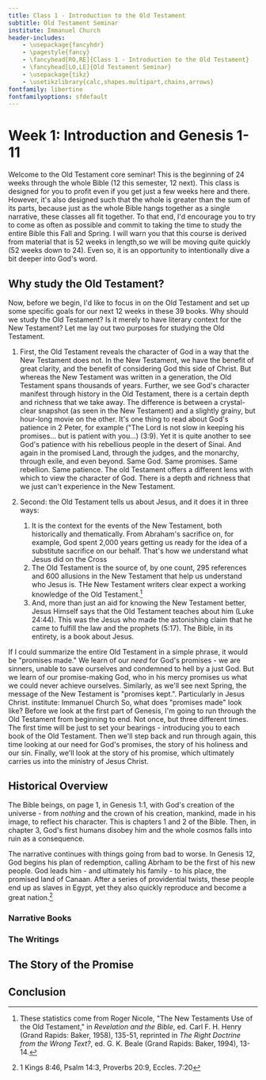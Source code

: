 ```yaml
---
title: Class 1 - Introduction to the Old Testament
subtitle: Old Testament Seminar
institute: Immanuel Church
header-includes:
    - \usepackage{fancyhdr}
    - \pagestyle{fancy}
    - \fancyhead[RO,RE]{Class 1 - Introduction to the Old Testament}
    - \fancyhead[LO,LE]{Old Testament Seminar}
    - \usepackage{tikz}
    - \usetikzlibrary{calc,shapes.multipart,chains,arrows}
fontfamily: libertine
fontfamilyoptions: sfdefault
---
```


# Week 1: Introduction and Genesis 1-11

Welcome to the Old Testament core seminar! This is the beginning of 24 weeks through the whole Bible (12 this semester, 12 next). This class is designed for you to profit even if you get just a few weeks here and there. However, it's also designed such that the whole is greater than the sum of its parts, because just as the whole Bible hangs together as a single narrative, these classes all fit together. To that end, I'd encourage you to try to come as often as possible and commit to taking the time to study the entire Bible this Fall and Spring. I will warn you that this course is derived from material that is 52 weeks in length,so we will be moving quite quickly (52 weeks down to 24). Even so, it is an opportunity to intentionally dive a bit deeper into God's word.

## Why study the Old Testament?

Now, before we begin, I'd like to focus in on the Old Testament and set up some specific goals for our next 12 weeks in these 39 books. Why should we study the Old Testament? Is it merely to have literary context for the New Testament? Let me lay out two purposes for studying the Old Testament.

1. First, the Old Testament reveals the character of God in a way that the New Testament does not. In the New Testament, we have the benefit of great clarity, and the benefit of considering God this side of Christ. But whereas the New Testament was written in a  generation, the Old Testament spans thousands of years. Further, we see God's character manifest through history in the Old Testament, there is a certain depth and richness that we take away. The difference is between a crystal-clear snapshot (as seen in the New Testament) and a slightly grainy, but hour-long movie on the other. It's one thing to read about God's patience in 2 Peter, for example ("The Lord is not slow in keeping his promises... but is patient with you...) (3:9). Yet it is quite another to see God's patience with his rebellious people in the desert of Sinai. And again in the promised Land, through the judges, and the monarchy, through exile, and even beyond. Same God. Same promises. Same rebellion. Same patience. The old Testament offers a different lens with which to view the character of God.  There is a depth and richness that we just can't experience in the New Testament.

1. Second: the Old Testament tells us about Jesus, and it does it in three ways:
   1. It is the context for the events of the New Testament, both historically and thematically. From Abraham's sacrifice on, for example, God spent 2,000 years getting us ready for the idea of a substitute sacrifice on our behalf. That's how we understand what Jesus did on the Cross
   1. The Old Testament is the source of, by one count, 295 references and 600 allusions in the New Testament that help us understand who Jesus is. THe New Testament writers clear expect a working knowledge of the Old Testament.[^1]
   1. And, more than just an aid for knowing the New Testament better, Jesus Himself says that the Old Testament teaches about him (Luke 24:44). This was the Jesus who made the astonishing claim that he came to fulfill the law and the prophets (5:17). The Bible, in its entirety, is a book about Jesus.

If I could summarize the entire Old Testament in a simple phrase, it would be "promises made." We learn of our _need_ for God's promises - we are sinners, unable to save ourselves and condemned to hell by a just God. But we learn of our promise-making God, who in his mercy promises us what we could never achieve ourselves. Similarly, as we'll see next Spring, the message of the New Testament is "promises kept.". Particularly in Jesus Christ.
institute: Immanuel Church
So, what does "promises made" look like? Before we look at the first part of Genesis, I'm going to run through the Old Testament from beginning to end. Not once, but three different times. The first time will be just to set your bearings - introducing you to each book of the Old Testament. Then we'll step back and run through again, this time looking at our need for God's promises, the story of his holiness and our sin. Finally, we'll look at the story of his promise, which ultimately carries us into the ministry of Jesus Christ.

## Historical Overview

The Bible beings, on page 1, in Genesis 1:1, with God's creation of the universe - from _nothing_ and the crown of his creation, mankind, made in his image, to reflect his character. This is chapters 1 and 2 of the Bible. Then, in chapter 3, God's first humans disobey him and the whole cosmos falls into ruin as a consequence.

The narrative continues with things going from bad to worse. In Genesis 12, God begins his plan of redemption, calling Abrham to be the first of his new people. God leads him - and ultimately his family - to his place, the promised land of Canaan. After a series of providential twists, these people end up as slaves in Egypt, yet they also quickly reproduce and become a great nation.[^2]




### Narrative Books

### The Writings

## The Story of the Promise

## Conclusion




[^1]: These statistics come from Roger Nicole, "The New Testaments Use of the Old Testament," in _Revelation and the Bible_, ed. Carl F. H. Henry (Grand Rapids: Baker, 1958), 135-51, reprinted in _The Right Doctrine from the Wrong Text?_, ed. G. K. Beale (Grand Rapids: Baker, 1994), 13-14.
[^2]: 1 Kings 8:46, Psalm 14:3, Proverbs 20:9, Eccles. 7:20

